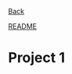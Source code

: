 <a href="Alex-Rogan.github.io/blob/master/README.md">Back</a>

[README](https://Alex-Rogan.github.io)

# Project 1
  
